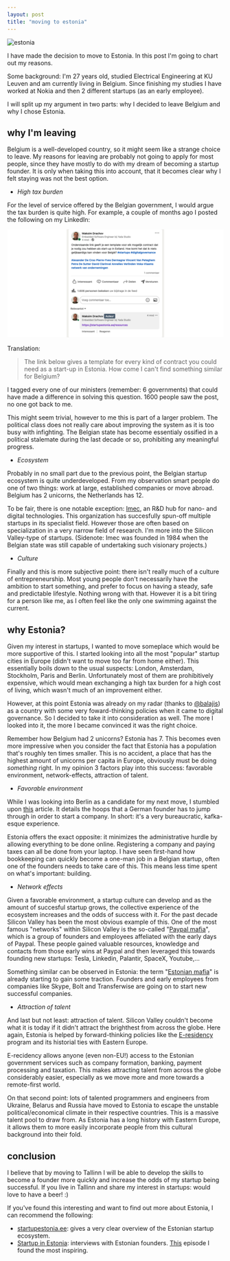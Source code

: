 ```yaml
---
layout: post
title: "moving to estonia"
---
```


![estonia](/images/moving-to-estonia/e-estonia.jpg)

I have made the decision to move to Estonia. In this post I'm going to chart out my reasons.

Some background: I'm 27 years old, studied Electrical Engineering at KU Leuven and am currently living in Belgium. Since finishing my studies I have worked at Nokia and then 2 different startups (as an early employee). 

I will split up my argument in two parts: why I decided to leave Belgium and why I chose Estonia.

## why I'm leaving

Belgium is a well-developed country, so it might seem like a strange choice to leave. My reasons for leaving are probably not going to apply for most people, since they have mostly to do with my dream of becoming a startup founder. It is only when taking this into account, that it becomes clear why I felt staying was not the best option.

- _High tax burden_

For the level of service offered by the Belgian government, I would argue the tax burden is quite high. For example, a couple of months ago I posted the following on my LinkedIn:

![linkedin](/images/moving-to-estonia/linkedin.png)

Translation:

> The link below gives a template for every kind of contract you could need as a start-up in Estonia. How come I can't find something similar for Belgium?

I tagged every one of our ministers (remember: 6 governments) that could have made a difference in solving this question. 1600 people saw the post, no one got back to me. 

This might seem trivial, however to me this is part of a larger problem. The political class does not really care about improving the system as it is too busy with infighting. The Belgian state has become essentialy ossified in a political stalemate during the last decade or so, prohibiting any meaningful progress.

- _Ecosystem_ 

Probably in no small part due to the previous point, the Belgian startup ecosystem is quite underdeveloped. From my observation smart people do one of two things: work at large, established companies or move abroad. Belgium has 2 unicorns, the Netherlands has 12.

To be fair, there is one notable exception: [Imec](https://www.imec-int.com/en), an R&D hub for nano- and digital technologies. This organization has succesfully spun-off multiple startups in its specialist field. However those are often based on specialization in a very narrow field of research. I'm more into the Silicon Valley-type of startups. (Sidenote: Imec was founded in 1984 when the Belgian state was still capable of undertaking such visionary projects.)

- _Culture_

Finally and this is more subjective point: there isn't really much of a culture of entrepreneurship. Most young people don't necessarily have the ambition to start something, and prefer to focus on having a steady, safe and predictable lifestyle. Nothing wrong with that. However it is a bit tiring for a person like me, as I often feel like the only one swimming against the current.

## why Estonia?

Given my interest in startups, I wanted to move someplace which would be more supportive of this. I started looking into all the most "popular" startup cities in Europe (didn't want to move too far from home either). This essentially boils down to the usual suspects: London, Amsterdam, Stockholm, Paris and Berlin. Unfortunately most of them are prohibitively expensive, which would mean exchanging a high tax burden for a high cost of living, which wasn't much of an improvement either. 

However, at this point Estonia was already on my radar (thanks to [@balajis](https://twitter.com/balajis)) as a country with some very foward-thinking policies when it came to digital governance. So I decided to take it into consideration as well. The more I looked into it, the more I became convinced it was the right choice. 

Remember how Belgium had 2 unicorns? Estonia has 7. This becomes even more impressive when you consider the fact that Estonia has a population that's roughly ten times smaller. This is no accident, a place that has the highest amount of unicorns per capita in Europe, obviously must be doing _something_ right. In my opinion 3 factors play into this success: favorable environment, network-effects, attraction of talent. 

- _Favorable environment_

While I was looking into Berlin as a candidate for my next move, I stumbled upon [this](https://peerrich.com/posts/how-i-would-start-my-next-startup-in-germany-without-a-gmbh) article. It details the hoops that a German founder has to jump through in order to start a company. In short: it's a very bureaucratic, kafka-esque experience. 

Estonia offers the exact opposite: it minimizes the administrative hurdle by allowing everything to be done online. Registering a company and paying taxes can all be done from your laptop. I have seen first-hand how bookkeeping can quickly become a one-man job in a Belgian startup, often one of the founders needs to take care of this. This means less time spent on what's important: building. 

- _Network effects_

Given a favorable environment, a startup culture can develop and as the amount of succesful startup grows, the collective experience of the ecosystem increases and the odds of success with it. For the past decade Silicon Valley has been the most obvious example of this. One of the most famous "networks" within Silicon Valley is the so-called "[Paypal mafia](https://en.wikipedia.org/wiki/PayPal_Mafia)", which is a group of founders and employees affeliated with the early days of Paypal. These people gained valuable resources, knowledge and contacts from those early wins at Paypal and then leveraged this towards founding new startups: Tesla, Linkedin, Palantir, SpaceX, Youtube,...

Something similar can be observed in Estonia: the term "[Estonian mafia](https://www.lift99.co/walloffame)" is already starting to gain some traction. Founders and early employees from companies like Skype, Bolt and Transferwise are going on to start new successful companies. 

- _Attraction of talent_

And last but not least: attraction of talent. Silicon Valley couldn't become what it is today if it didn't attract the brighthest from across the globe. Here again, Estonia is helped by forward-thinking policies like the [E-residency](https://www.e-resident.gov.ee/) program and its historial ties with Eastern Europe. 

E-recidency allows anyone (even non-EU!) access to the Estonian government services such as company formation, banking, payment processing and taxation. This makes attracting talent from across the globe considerably easier, especially as we move more and more towards a remote-first world. 

On that second point: lots of talented programmers and engineers from Ukraine, Belarus and Russia have moved to Estonia to escape the unstable political/economical climate in their respective countries. This is a massive talent pool to draw from. As Estonia has a long history with Eastern Europe, it allows them to more easily incorporate people from this cultural background into their fold. 

## conclusion

I believe that by moving to Tallinn I will be able to develop the skills to become a founder more quickly and increase the odds of my startup being successful. If you live in Tallinn and share my interest in startups: would love to have a beer! :)

If you've found this interesting and want to find out more about Estonia, I can recommend the following:

- [startupestonia.ee](https://startupestonia.ee/): gives a very clear overview of the Estonian startup ecosystem.
- [Startup in Estonia](https://www.youtube.com/channel/UCZqVkdpDBrkCJVqL-s-aiPA): interviews with Estonian founders. [This](https://www.youtube.com/watch?v=z-matT605ss) episode I found the most inspiring.


